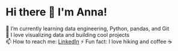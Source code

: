 # Hi there 👋 I'm Anna!

🔭 I’m currently learning data engineering, Python, pandas, and Git  
🌱 I love visualizing data and building cool projects  
📫 How to reach me: [LinkedIn](https://www.linkedin.com/in/anna-prus-solutions-engineer/)
⚡ Fun fact: I love hiking and coffee ☕

